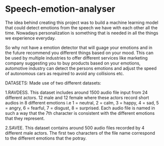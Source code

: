 # Speech-emotion-analyser
The idea behind creating this project was to build a machine learning model that could detect emotions from the speech we have with each other all the time. Nowadays personalization is something that is needed in all the things we experience everyday.

So why not have a emotion detector that will guage your emotions and in the future recommend you different things based on your mood. This can be used by multiple industries to offer different services like marketing company suggesting you to buy products based on your emotions, automotive industry can detect the persons emotions and adjust the speed of autonomous cars as required to avoid any collisions etc.

DATASETS:
Made use of two different datasets:

1.RAVDESS. This dataset includes around 1500 audio file input from 24 different actors. 12 male and 12 female where these actors record short audios in 8 different emotions i.e 1 = neutral, 2 = calm, 3 = happy, 4 = sad, 5 = angry, 6 = fearful, 7 = disgust, 8 = surprised.
Each audio file is named in such a way that the 7th character is consistent with the different emotions that they represent.

2.SAVEE. This dataset contains around 500 audio files recorded by 4 different male actors. The first two characters of the file name correspond to the different emotions that the potray.

